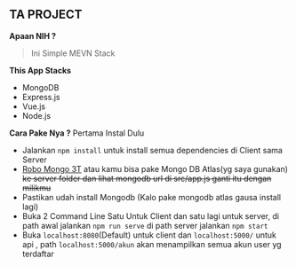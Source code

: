 ## TA PROJECT

**Apaan NIH ?**
  > Ini Simple MEVN Stack
  
 **This App Stacks**
  - MongoDB
  - Express.js
  - Vue.js
  - Node.js
  
  **Cara Pake Nya ?**
  Pertama Instal Dulu
  - Jalankan ``npm install`` untuk install semua dependencies di Client sama Server
  - [Robo Mongo 3T](https://robomongo.org/) atau kamu bisa pake Mongo DB Atlas(yg saya gunakan) ~~ke server folder dan lihat mongodb url di src/app.js ganti itu dengan milikmu~~
  - Pastikan udah install Mongodb (Kalo pake mongodb atlas gausa install lagi)
  - Buka 2 Command Line Satu Untuk Client dan satu lagi untuk server, di path awal jalankan ``npm run serve`` di path server jalankan ``npm start``
  - Buka ``localhost:8080``(Default) untuk client dan  ``localhost:5000/`` untuk api , path ``localhost:5000/akun`` akan menampilkan semua akun user yg terdaftar
  
